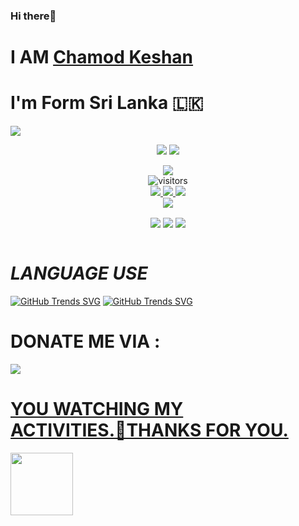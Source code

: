 
### Hi there👋

# I AM [Chamod Keshan](https://github.com/ChamodKeshan) 
   
  


# I'm Form Sri Lanka 🇱🇰
<img src="https://img.shields.io/badge/CODE%20MASTER-EXPECT%20SL-brightgreen?style=flat-square&logo=appveyor">
<br>
<p align="center">
<img src="https://github-readme-stats.vercel.app/api?username=Chamod-Keshan&show_icons=true&theme=cobalt">
</a>
<img src="http://github-readme-streak-stats.herokuapp.com?user=Chamod-Keshan&theme=dark&https://git.io/streak-stats">
<br>
<p align="center">
<a href="https://hits.seeyoufarm.com"><img src="https://hits.seeyoufarm.com/api/count/incr/badge.svg?url=https%3A%2F%2Fgithub.com%2FChamod-Keshan&count_bg=%2379C83D&title_bg=%23555555&icon=&icon_color=%23E7E7E7&title=hits&edge_flat=false"/></a>
<br>
<img align="center" alt="visitors" src="https://visitor-badge.glitch.me/badge?page_id=Chamod-Keshan-admin"/></a>
<br>
<a name=ChamodKeshan&label=VIEWS&style=flat-square&color=orange" />
  <a href="https://github.com/Chamod-keshan"><img src="https://img.shields.io/badge/-GitHub-black?style=flat-square&logo=github" />                                                                                                    <img src="https://img.shields.io/github/followers/ChamodKeshan?label=Follow%20Me&style=social"]"https://github.com/ChamodKeshan" />
<img src="https://komarev.com/ghpvc/?username=Chamod-Keshan&color=111111"
</a>
<br>                                                                      
<a href="https://m.youtube.com/channel/UC1iJioWuuwrHS6EhtOB4Hwg"><img src="https://img.shields.io/youtube/channel/subscribers/UC1iJioWuuwrHS6EhtOB4Hwg?style=social" /> <br>

<p align="center"<a
<a href="https://github.com/ChamodKeshan/QueenAlexa" ><img align="center" src="https://github-readme-stats.vercel.app/api/pin/?username=ChamodKeshan&repo=QueenAlexa&theme=chartreuse-dark"></a>
<a href="https://github.com/ChamodKeshan/Queen-Alexa" ><img align="center" src="https://github-readme-stats.vercel.app/api/pin/?username=ChamodKeshan&repo=Queen-Alexa&theme=chartreuse-dark"></a> <a href="https://github.com/chamodkeshan/booster-queena" ><a href="https://github.com/ChamodKeshan/booster-queena" >
<a href="https://github.com/ChamodKeshan/booster-queena" ><img align="center" src="https://github-readme-stats.vercel.app/api/pin/?username=ChamodKeshan&repo=booster-queena&theme=chartreuse-dark"></a> 
 <br>
 <br>

# ***LANGUAGE USE***

[![GitHub Trends SVG](https://api.githubtrends.io/user/svg/Chamod-Keshan/repos?time_range=one_year&include_private=True&loc_metric=changed&theme=synthwaves)](https://githubtrends.io)
[![GitHub Trends SVG](https://api.githubtrends.io/user/svg/Chamod-Keshan/langs?time_range=one_year&loc_metric=changed&compact=True&theme=dark)](https://githubtrends.io)
<br>
  

# DONATE ME VIA :
  
<a href="https://www.buymeacoffee.com/ChamodKeshan"><img src="https://img.icons8.com/color-glass/64/000000/coffee.png"/>
 
# YOU WATCHING MY ACTIVITIES.🔗THANKS FOR YOU.

<img src="https://c.tenor.com/-169fSymeTgAAAAi/anime-girl.gif" width="100">
